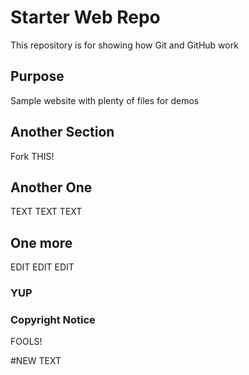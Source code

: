 # Starter Web Repo

This repository is for showing how Git and GitHub work

## Purpose

Sample website with plenty of files for demos

## Another Section

Fork THIS!

## Another One

TEXT TEXT TEXT

## One more

EDIT EDIT EDIT

### YUP

### Copyright Notice
FOOLS!

#NEW TEXT